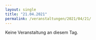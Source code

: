 ```yaml
---
layout: single
title: "21.04.2021"
permalink: /veranstaltungen/2021/04/21/
---
```


Keine Veranstaltung an diesem Tag.
